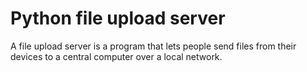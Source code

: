 # Python file upload server
 A file upload server is a program that lets people send files from their devices to a central computer over a local network.
